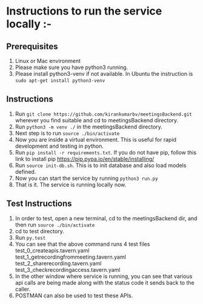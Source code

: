 Instructions to run the service locally :-
=========================================
Prerequisites
-------------
1. Linux or Mac environment
2. Please make sure you have python3 running.
3. Please install python3-venv if not available. In Ubuntu the instruction is `sudo apt-get install python3-venv`

Instructions
------------

1. Run `git clone https://github.com/kirankumarbv/meetingsBackend.git` wherever you find suitable and cd to meetingsBackend directory.
2. Run `python3 -m venv ./` in the meetingsBackend directory.
3. Next step is to run `source ./bin/activate`
4. Now you are inside a virtual environment. This is useful for rapid development and testing in python. 
5. Run `pip install -r requirements.txt`. If you do not have pip, follow this link to install pip https://pip.pypa.io/en/stable/installing/
6. Run `source init-db.sh`. This is to init database and also load models defined.
7. Now you can start the service by running `python3 run.py`
8. That is it. The service is running locally now.


Test Instructions
-----------------
1. In order to test, open a new terminal, cd to the meetingsBackend dir, and then run `source ./bin/activate`
2. cd to test directory.
3. Run `py.test`
4. You can see that the above command runs 4 test files
   test_0_createapis.tavern.yaml
   test_1_getrecordingfrommeeting.tavern.yaml
   test_2_sharerecording.tavern.yaml
   test_3_checkrecordingaccess.tavern.yaml
5. In the other window where service is running, you can see that various api calls are being made along with the status code it sends back to the caller.
6. POSTMAN can also be used to test these APIs.



